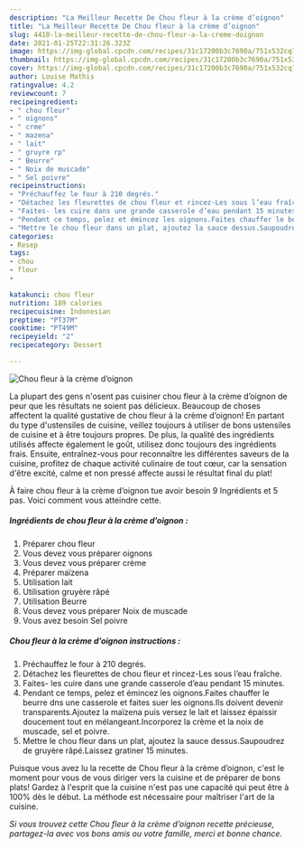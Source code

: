 ```yaml
---
description: "La Meilleur Recette De Chou fleur à la crème d’oignon"
title: "La Meilleur Recette De Chou fleur à la crème d’oignon"
slug: 4410-la-meilleur-recette-de-chou-fleur-a-la-creme-doignon
date: 2021-01-25T22:31:26.323Z
image: https://img-global.cpcdn.com/recipes/31c17200b3c7690a/751x532cq70/chou-fleur-a-la-creme-doignon-photo-principale-de-la-recette.jpg
thumbnail: https://img-global.cpcdn.com/recipes/31c17200b3c7690a/751x532cq70/chou-fleur-a-la-creme-doignon-photo-principale-de-la-recette.jpg
cover: https://img-global.cpcdn.com/recipes/31c17200b3c7690a/751x532cq70/chou-fleur-a-la-creme-doignon-photo-principale-de-la-recette.jpg
author: Louise Mathis
ratingvalue: 4.2
reviewcount: 7
recipeingredient:
- " chou fleur"
- " oignons"
- " crme"
- " mazena"
- " lait"
- " gruyre rp"
- " Beurre"
- " Noix de muscade"
- " Sel poivre"
recipeinstructions:
- "Préchauffez le four à 210 degrés."
- "Détachez les fleurettes de chou fleur et rincez-Les sous l’eau fraîche."
- "Faites- les cuire dans une grande casserole d’eau pendant 15 minutes."
- "Pendant ce temps, pelez et émincez les oignons.Faites chauffer le beurre dns une casserole et faites suer les oignons.Ils doivent devenir transparents.Ajoutez la maïzena puis versez le lait et laissez épaissir doucement tout en mélangeant.Incorporez la crème et la noix de muscade, sel et poivre."
- "Mettre le chou fleur dans un plat, ajoutez la sauce dessus.Saupoudrez de gruyère râpé.Laissez gratiner 15 minutes."
categories:
- Resep
tags:
- chou
- fleur
- 

katakunci: chou fleur  
nutrition: 189 calories
recipecuisine: Indonesian
preptime: "PT37M"
cooktime: "PT49M"
recipeyield: "2"
recipecategory: Dessert

---
```



![Chou fleur à la crème d’oignon](https://img-global.cpcdn.com/recipes/31c17200b3c7690a/751x532cq70/chou-fleur-a-la-creme-doignon-photo-principale-de-la-recette.jpg)

La plupart des gens n'osent pas cuisiner chou fleur à la crème d’oignon de peur que les résultats ne soient pas délicieux. Beaucoup de choses affectent la qualité gustative de chou fleur à la crème d’oignon! En partant du type d'ustensiles de cuisine, veillez toujours à utiliser de bons ustensiles de cuisine et à être toujours propres. De plus, la qualité des ingrédients utilisés affecte également le goût, utilisez donc toujours des ingrédients frais. Ensuite, entraînez-vous pour reconnaître les différentes saveurs de la cuisine, profitez de chaque activité culinaire de tout cœur, car la sensation d'être excité, calme et non pressé affecte aussi le résultat final du plat!

<!--inarticleads1-->

À faire chou fleur à la crème d’oignon tue avoir besoin 9 Ingrédients et 5 pas. Voici comment vous atteindre cette.

##### Ingrédients de chou fleur à la crème d’oignon :

1. Préparer  chou fleur
1. Vous devez vous préparer  oignons
1. Vous devez vous préparer  crème
1. Préparer  maïzena
1. Utilisation  lait
1. Utilisation  gruyère râpé
1. Utilisation  Beurre
1. Vous devez vous préparer  Noix de muscade
1. Vous avez besoin  Sel poivre




<!--inarticleads2-->

##### Chou fleur à la crème d’oignon instructions :

1. Préchauffez le four à 210 degrés.
1. Détachez les fleurettes de chou fleur et rincez-Les sous l’eau fraîche.
1. Faites- les cuire dans une grande casserole d’eau pendant 15 minutes.
1. Pendant ce temps, pelez et émincez les oignons.Faites chauffer le beurre dns une casserole et faites suer les oignons.Ils doivent devenir transparents.Ajoutez la maïzena puis versez le lait et laissez épaissir doucement tout en mélangeant.Incorporez la crème et la noix de muscade, sel et poivre.
1. Mettre le chou fleur dans un plat, ajoutez la sauce dessus.Saupoudrez de gruyère râpé.Laissez gratiner 15 minutes.




<!--inarticleads1-->

<p>
Puisque vous avez lu la recette de Chou fleur à la crème d’oignon, c'est le moment pour vous de vous diriger vers la cuisine et de préparer de bons plats! Gardez à l'esprit que la cuisine n'est pas une capacité qui peut être à 100% dès le début. La méthode est nécessaire pour maîtriser l'art de la cuisine.
</p>

<p>
<i>Si vous trouvez cette Chou fleur à la crème d’oignon recette précieuse, partagez-la avec vos bons amis ou votre famille, merci et bonne chance.</i>
</p>
